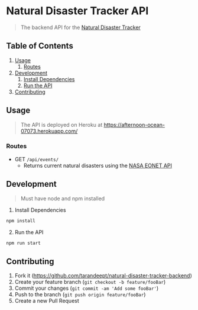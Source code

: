 # Natural Disaster Tracker API
> The backend API for the [Natural Disaster Tracker](https://github.com/tarandeept/natural-disaster-tracker)

## Table of Contents
1. [Usage](#Usage)
    1. [Routes](#Routes)
2. [Development](#development)
    1. [Install Dependencies](#development)
    2. [Run the API](#development)
3. [Contributing](#contributing)

## Usage
> The API is deployed on Heroku at https://afternoon-ocean-07073.herokuapp.com/

### Routes
  - GET `/api/events/`
    - Returns current natural disasters using the [NASA EONET API](https://eonet.sci.gsfc.nasa.gov/docs/v3)

## Development
> Must have node and npm installed
1. Install Dependencies
  ```sh
  npm install
  ```

2. Run the API
  ```sh
  npm run start
  ```

## Contributing
1. Fork it (<https://github.com/tarandeept/natural-disaster-tracker-backend>)
2. Create your feature branch (`git checkout -b feature/fooBar`)
3. Commit your changes (`git commit -am 'Add some fooBar'`)
4. Push to the branch (`git push origin feature/fooBar`)
5. Create a new Pull Request